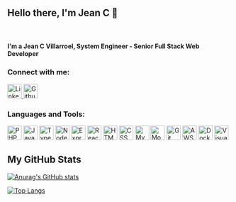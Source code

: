 ## Hello there, I'm Jean C 👋 ##

<br />

[emojis]: https://gist.github.com/rxaviers/7360908
#### I'm a Jean C Villarroel, System Engineer - Senior Full Stack Web Developer ####

### Connect with me: ###
[icon-urls]: https://devicon.dev/
<a href="https://www.linkedin.com/in/jean-carlos-villarroel-4a624a116/">
    <img height="32" width="32" src="https://cdn.jsdelivr.net/gh/devicons/devicon/icons/linkedin/linkedin-original.svg" title="Linkedin" />
</a>
<a href="https://www.linkedin.com/in/jean-carlos-villarroel-4a624a116/">
    <img height="32" width="32" src="https://cdn.jsdelivr.net/gh/devicons/devicon/icons/github/github-original.svg" title="Github"/>
</a>

### Languages and Tools: ###
[icon-urls]: https://devicon.dev/
<img height="32" width="32" src="https://cdn.jsdelivr.net/gh/devicons/devicon/icons/php/php-plain.svg" title="PHP" />
<img height="32" width="32" src="https://cdn.jsdelivr.net/gh/devicons/devicon/icons/javascript/javascript-original.svg" title="JavaScript" />
<img height="32" width="32" src="https://cdn.jsdelivr.net/gh/devicons/devicon/icons/typescript/typescript-original.svg" title="TypeScript" />
<img height="32" width="32" src="https://cdn.jsdelivr.net/gh/devicons/devicon/icons/nodejs/nodejs-original.svg" title="NodeJS" />
<img height="32" width="32" src="https://cdn.jsdelivr.net/gh/devicons/devicon/icons/express/express-original-wordmark.svg" title="Express" />
<img height="32" width="32" src="https://cdn.jsdelivr.net/gh/devicons/devicon/icons/react/react-original.svg" title="React" />
<img height="32" width="32" src="https://cdn.jsdelivr.net/gh/devicons/devicon/icons/html5/html5-original-wordmark.svg" title="HTML 5" />
<img height="32" width="32" src="https://cdn.jsdelivr.net/gh/devicons/devicon/icons/css3/css3-original-wordmark.svg" title="CSS 3" />
<img height="32" width="32" src="https://cdn.jsdelivr.net/gh/devicons/devicon/icons/mysql/mysql-original-wordmark.svg" title="MySQL" />
<img height="32" width="32" src="https://cdn.jsdelivr.net/gh/devicons/devicon/icons/mongodb/mongodb-original-wordmark.svg" title="MongoDB" />
<img height="32" width="32" src="https://cdn.jsdelivr.net/gh/devicons/devicon/icons/git/git-original-wordmark.svg" title="Git" />
<img height="32" width="32" src="https://cdn.jsdelivr.net/gh/devicons/devicon/icons/amazonwebservices/amazonwebservices-original-wordmark.svg" title="AWS" />
<img height="32" width="32" src="https://cdn.jsdelivr.net/gh/devicons/devicon/icons/docker/docker-original-wordmark.svg" title="Docker" />
<img height="32" width="32" src="https://cdn.jsdelivr.net/gh/devicons/devicon/icons/vscode/vscode-original-wordmark.svg" title="Visual Studio Code" />

## My GitHub Stats ##
[![Anurag's GitHub stats](https://github-readme-stats.vercel.app/api?username=jeancjvp)](https://github.com/jeancjvp/github-readme-stats)

[![Top Langs](https://github-readme-stats.vercel.app/api/top-langs/?username=jeancjvp)](https://github.com/jeancjvp/github-readme-stats)